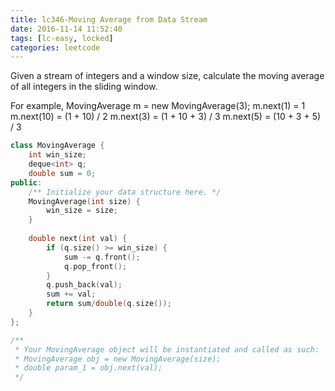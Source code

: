 ```yaml
---
title: lc346-Moving Average from Data Stream
date: 2016-11-14 11:52:40
tags: [lc-easy, locked]
categories: leetcode
---
```


Given a stream of integers and a window size, calculate the moving average of all integers in the sliding window.

For example,
MovingAverage m = new MovingAverage(3);
m.next(1) = 1
m.next(10) = (1 + 10) / 2
m.next(3) = (1 + 10 + 3) / 3
m.next(5) = (10 + 3 + 5) / 3

```c++
class MovingAverage {
    int win_size;
    deque<int> q;
    double sum = 0;
public:
    /** Initialize your data structure here. */
    MovingAverage(int size) {
        win_size = size;
    }
    
    double next(int val) {
        if (q.size() >= win_size) {
            sum -= q.front();
            q.pop_front();
        }
        q.push_back(val);
        sum += val;
        return sum/double(q.size());
    }
};

/**
 * Your MovingAverage object will be instantiated and called as such:
 * MovingAverage obj = new MovingAverage(size);
 * double param_1 = obj.next(val);
 */
 ```